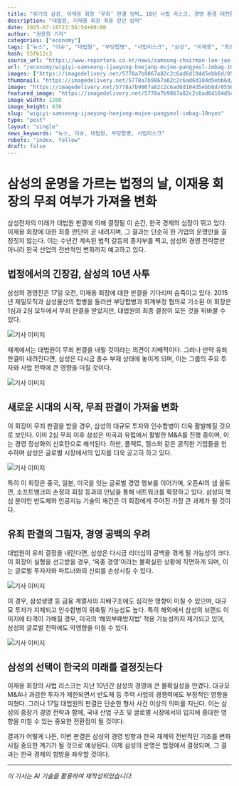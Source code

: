 ```yaml
---
title: "위기의 삼성, 이재용 회장 ‘무죄’ 판결 임박… 10년 사법 리스크, 경영 환경 대전환 예고!"
description: "대법원, 이재용 회장 최종 판단 임박"
date: 2025-07-18T23:56:54+09:00
author: "권용희 기자"
categories: ["economy"]
tags: ["뉴스", "이슈", "대법원", "부당합병", "사법리스크", "삼성", "이재용", "최종판결", "회계부정", "경영전략", "한국경제"]
hash: 55fb12c3
source_url: "https://www.reportera.co.kr/news/samsung-chairman-lee-jae-yong-supreme-court-ruling/"
url: "/economy/wigiyi-samseong-ijaeyong-hoejang-mujoe-pangyeol-imbag-10nyeo/"
images: ["https://imagedelivery.net/5778a7b9867a82c2c6ad6d104d5ebb6d/055672ba-200c-44f5-49d3-9d5dfe5d6600/public"]
thumbnail: "https://imagedelivery.net/5778a7b9867a82c2c6ad6d104d5ebb6d/055672ba-200c-44f5-49d3-9d5dfe5d6600/public"
image: "https://imagedelivery.net/5778a7b9867a82c2c6ad6d104d5ebb6d/055672ba-200c-44f5-49d3-9d5dfe5d6600/public"
featured_image: "https://imagedelivery.net/5778a7b9867a82c2c6ad6d104d5ebb6d/055672ba-200c-44f5-49d3-9d5dfe5d6600/public"
image_width: 1200
image_height: 630
slug: "wigiyi-samseong-ijaeyong-hoejang-mujoe-pangyeol-imbag-10nyeo"
type: "post"
layout: "single"
news_keywords: "뉴스, 이슈, 대법원, 부당합병, 사법리스크"
robots: "index, follow"
draft: false
---
```


# 삼성의 운명을 가르는 법정의 날, 이재용 회장의 무죄 여부가 가져올 변화

삼성전자의 미래가 대법원 판결에 의해 결정될 이 순간, 한국 경제의 심장이 뛰고 있다. 이재용 회장에 대한 최종 판단이 곧 내려지며, 그 결과는 단순히 한 기업의 운명만을 결정짓지 않는다. 이는 수년간 계속된 법적 갈등의 종지부를 찍고, 삼성의 경영 전략뿐만 아니라 한국 산업의 전반적인 변화까지 예고하고 있다.

## 법정에서의 긴장감, 삼성의 10년 사투

삼성의 경영진은 17일 오전, 이재용 회장에 대한 판결을 기다리며 숨죽이고 있다. 2015년 제일모직과 삼성물산의 합병을 둘러싼 부당합병과 회계부정 혐의로 기소된 이 회장은 1심과 2심 모두에서 무죄 판결을 받았지만, 대법원의 최종 결정이 모든 것을 뒤바꿀 수 있다.


![기사 이미지](https://imagedelivery.net/5778a7b9867a82c2c6ad6d104d5ebb6d/e9393f22-146e-409d-f48c-80cc2f23ca00/public)


재계에서는 대법원이 무죄 판결을 내릴 것이라는 의견이 지배적이다. 그러나 만약 유죄 판결이 내려진다면, 삼성은 다시금 총수 부재 상태에 놓이게 되며, 이는 그룹의 주요 투자와 사업 전략에 큰 영향을 미칠 것이다.


![기사 이미지](https://imagedelivery.net/5778a7b9867a82c2c6ad6d104d5ebb6d/9f96cccd-d0b2-4eec-2718-bbd7dcfc7200/public)


## 새로운 시대의 시작, 무죄 판결이 가져올 변화

이 회장이 무죄 판결을 받을 경우, 삼성의 대규모 투자와 인수합병이 더욱 활발해질 것으로 보인다. 이미 2심 무죄 이후 삼성은 미국과 유럽에서 활발한 M&A를 진행 중이며, 이는 경영 정상화의 신호탄으로 해석된다. 하만, 플렉트, 젤스와 같은 굵직한 기업들을 인수하며 삼성은 글로벌 시장에서의 입지를 더욱 공고히 하고 있다.


![기사 이미지](https://imagedelivery.net/5778a7b9867a82c2c6ad6d104d5ebb6d/055672ba-200c-44f5-49d3-9d5dfe5d6600/public)


특히 이 회장은 중국, 일본, 미국을 잇는 글로벌 경영 행보를 이어가며, 오픈AI의 샘 올트먼, 소프트뱅크의 손정의 회장 등과의 만남을 통해 네트워크를 확장하고 있다. 삼성의 핵심 분야인 반도체와 인공지능 기술의 재건은 이 회장에게 주어진 가장 큰 과제가 될 것이다.

## 유죄 판결의 그림자, 경영 공백의 우려

대법원이 유죄 결정을 내린다면, 삼성은 다시금 리더십의 공백을 겪게 될 가능성이 크다. 이 회장이 실형을 선고받을 경우, ‘옥중 경영’이라는 불확실한 상황에 직면하게 되며, 이는 글로벌 투자자와 파트너와의 신뢰를 손상시킬 수 있다.


![기사 이미지](https://imagedelivery.net/5778a7b9867a82c2c6ad6d104d5ebb6d/ae0f2872-bfd9-4b55-9d84-b28126cf7700/public)


이 경우, 삼성생명 등 금융 계열사의 지배구조에도 심각한 영향이 미칠 수 있으며, 대규모 투자가 지체되고 인수합병이 위축될 가능성도 높다. 특히 해외에서 삼성의 브랜드 이미지에 타격이 가해질 경우, 미국의 ‘해외부패방지법’ 적용 가능성까지 제기되고 있어, 삼성의 글로벌 전략에도 악영향을 미칠 수 있다.


![기사 이미지](https://imagedelivery.net/5778a7b9867a82c2c6ad6d104d5ebb6d/92c94a88-2ac8-4ac4-2a94-6317d4f4dd00/public)


## 삼성의 선택이 한국의 미래를 결정짓는다

이재용 회장의 사법 리스크는 지난 10년간 삼성의 경영에 큰 불확실성을 안겼다. 대규모 M&A나 과감한 투자가 제한되면서 반도체 등 주력 사업의 경쟁력에도 부정적인 영향을 미쳤다. 그러나 17일 대법원의 판결은 단순한 형사 사건 이상의 의미를 지닌다. 이는 삼성의 중장기 경영 전략과 함께, 국내 산업 구조 및 글로벌 시장에서의 입지에 중대한 영향을 미칠 수 있는 중요한 전환점이 될 것이다.

결과가 어떻게 나든, 이번 판결은 삼성의 경영 방향과 한국 재계의 전반적인 기조를 변화시킬 중요한 계기가 될 것으로 예상된다. 이제 삼성의 운명은 법정에서 결정되며, 그 결과는 한국 경제의 향방을 좌우할 것이다.

---
*이 기사는 AI 기술을 활용하여 재작성되었습니다.*
